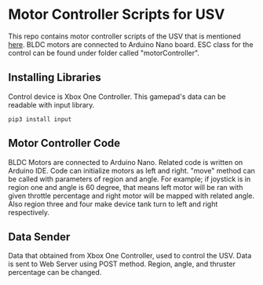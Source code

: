 # Motor Controller Scripts for USV
This repo contains motor controller scripts of the USV that is mentioned [here](https://github.com/alicamdal/yolov5_object_detection). BLDC motors are connected to Arduino Nano board. ESC class for the control can be found under folder called "motorController".
## Installing Libraries
Control device is Xbox One Controller. This gamepad's data can be readable with input library.
```
pip3 install input
```
## Motor Controller Code
BLDC Motors are connected to Arduino Nano. Related code is written on Arduino IDE. Code can initialize motors as left and right. "move" method can be called with parameters of region and angle.
For example; if joystick is in region one and angle is 60 degree, that means left motor will be ran with given throttle percentage and right motor will be mapped with related angle.
Also region three and four make device tank turn to left and right respectively.
## Data Sender
Data that obtained from Xbox One Controller, used to control the USV. Data is sent to Web Server using POST method. Region, angle, and thruster percentage can be changed.
